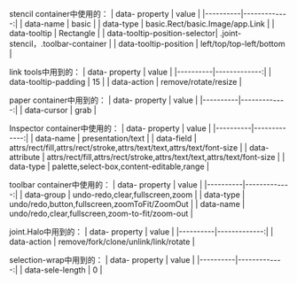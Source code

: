 stencil container中使用的：
| data- property  |   value      | 
|----------|-------------:|
| data-name        | basic | 
| data-type         | basic.Rect/basic.Image/app.Link | 
| data-tooltip      | Rectangle | 
| data-tooltip-position-selector| .joint-stencil，.toolbar-container  | 
| data-tooltip-position         | left/top/top-left/bottom | 

link tools中用到的：
| data- property  |   value      | 
|----------|-------------:|
| data-tooltip-padding  | 15 | 
| data-action           | remove/rotate/resize | 

paper container中用到的：
| data- property  |   value      | 
|----------|-------------:|
| data-cursor        | grab |

Inspector container中使用的：
| data- property  |   value      | 
|----------|-------------:|
| data-name        | presentation/text | 
| data-field       | attrs/rect/fill,attrs/rect/stroke,attrs/text/text,attrs/text/font-size |
| data-attribute   | attrs/rect/fill,attrs/rect/stroke,attrs/text/text,attrs/text/font-size |
| data-type        | palette,select-box,content-editable,range | 

toolbar container中使用的：
| data- property  |   value      | 
|----------|-------------:|
| data-group        | undo-redo,clear,fullscreen,zoom |
| data-type         | undo/redo,button,fullscreen,zoomToFit/ZoomOut | 
| data-name         | undo/redo,clear,fullscreen,zoom-to-fit/zoom-out | 

joint.Halo中用到的：
| data- property  |   value      | 
|----------|-------------:|
| data-action | remove/fork/clone/unlink/link/rotate |

selection-wrap中用到的：
| data- property  |   value      | 
|----------|-------------:|
| data-sele-length   | 0 |
